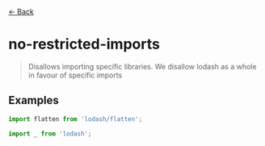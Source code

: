 [&#x2190; Back](./)
# no-restricted-imports

> Disallows importing specific libraries. We disallow lodash as a whole in favour of specific imports

 

## Examples

<code-highlight>
 
<div slot="correct">

```js
import flatten from 'lodash/flatten';

```

</div>

 
<div slot="incorrect">

```js
import _ from 'lodash';

```

</div>

 
</code-highlight>

